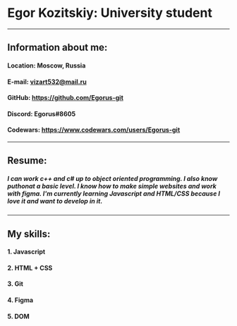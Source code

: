 # **Egor Kozitskiy: University student**

***

## Information about me:

#### Location: Moscow, Russia
#### E-mail: vizart532@mail.ru
#### GitHub: https://github.com/Egorus-git
#### Discord: Egorus#8605
#### Codewars: https://www.codewars.com/users/Egorus-git

***

## Resume:

 ##### I can work c++ and c# up to object oriented programming. I also know puthonat a basic level. I know how to make simple websites and work with figma. I'm currently learning Javascript and HTML/CSS because I love it and want to develop in it.

***

## My skills:

#### 1. Javascript
#### 2. HTML + CSS
#### 3. Git
#### 4. Figma
#### 5. DOM

